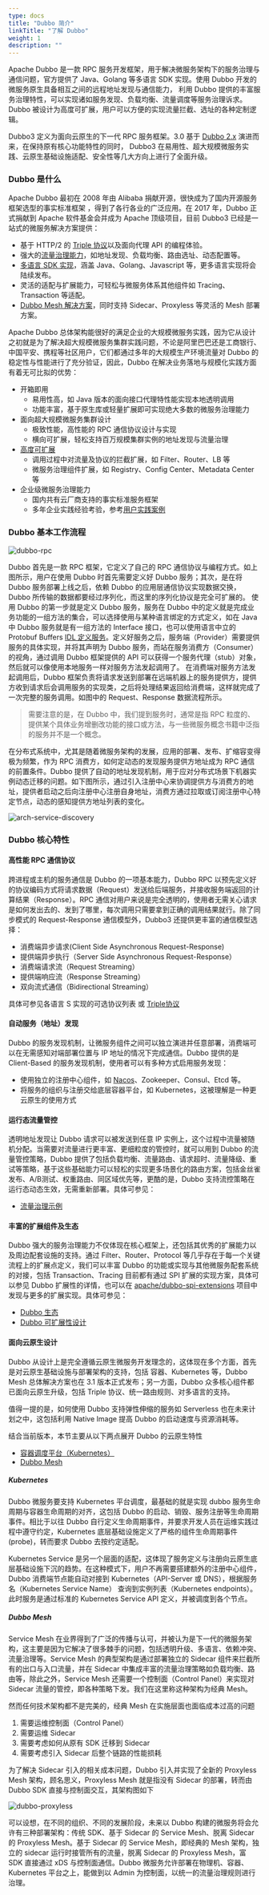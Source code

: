 ```yaml
---
type: docs
title: "Dubbo 简介"
linkTitle: "了解 Dubbo"
weight: 1
description: ""
---
```


Apache Dubbo 是一款 RPC 服务开发框架，用于解决微服务架构下的服务治理与通信问题，官方提供了 Java、Golang 等多语言 SDK 实现。使用 Dubbo 开发的微服务原生具备相互之间的远程地址发现与通信能力，
利用 Dubbo 提供的丰富服务治理特性，可以实现诸如服务发现、负载均衡、流量调度等服务治理诉求。Dubbo 被设计为高度可扩展，用户可以方便的实现流量拦截、选址的各种定制逻辑。

Dubbo3 定义为面向云原生的下一代 RPC 服务框架。3.0 基于 [Dubbo 2.x](/zh/docsv2.7) 演进而来，在保持原有核心功能特性的同时， Dubbo3 在易用性、超大规模微服务实践、云原生基础设施适配、安全性等几大方向上进行了全面升级。

### Dubbo 是什么

Apache Dubbo 最初在 2008 年由 Alibaba 捐献开源，很快成为了国内开源服务框架选型的事实标准框架    ，得到了各行各业的广泛应用。在 2017 年，Dubbo 正式捐献到 Apache 软件基金会并成为 Apache 顶级项目，目前 Dubbo3 已经是一站式的微服务解决方案提供：
* 基于 HTTP/2 的 [Triple 协议](/zh/docs3-v2/java-sdk/concepts-and-architecture/triple/)以及面向代理 API 的编程体验。
* 强大的[流量治理能力](../../tasks/traffic-management)，如地址发现、负载均衡、路由选址、动态配置等。
* [多语言 SDK 实现](../../mannual/)，涵盖 Java、Golang、Javascript 等，更多语言实现将会陆续发布。
* 灵活的适配与扩展能力，可轻松与微服务体系其他组件如 Tracing、Transaction 等适配。
* [Dubbo Mesh 解决方案](/zh/docs3-v2/java-sdk/concepts-and-architecture/mesh/)，同时支持 Sidecar、Proxyless 等灵活的 Mesh 部署方案。

Apache Dubbo 总体架构能很好的满足企业的大规模微服务实践，因为它从设计之初就是为了解决超大规模微服务集群实践问题，不论是阿里巴巴还是工商银行、中国平安、携程等社区用户，它们都通过多年的大规模生产环境流量对 Dubbo 的稳定性与性能进行了充分验证，因此，Dubbo 在解决业务落地与规模化实践方面有着无可比拟的优势：
* 开箱即用
    * 易用性高，如 Java 版本的面向接口代理特性能实现本地透明调用
    * 功能丰富，基于原生库或轻量扩展即可实现绝大多数的微服务治理能力
* 面向超大规模微服务集群设计
    * 极致性能，高性能的 RPC 通信协议设计与实现
    * 横向可扩展，轻松支持百万规模集群实例的地址发现与流量治理
* [高度可扩展](../extensibility)
  * 调用过程中对流量及协议的拦截扩展，如 Filter、Router、LB 等
  * 微服务治理组件扩展，如 Registry、Config Center、Metadata Center 等
* 企业级微服务治理能力
    * 国内共有云厂商支持的事实标准服务框架
    * 多年企业实践经验考验，参考[用户实践案例](../../../users)
    
### Dubbo 基本工作流程

![dubbo-rpc](/imgs/v3/concepts/rpc.png)

Dubbo 首先是一款 RPC 框架，它定义了自己的 RPC 通信协议与编程方式。如上图所示，用户在使用 Dubbo 时首先需要定义好 Dubbo 服务；其次，是在将 Dubbo 服务部署上线之后，依赖 Dubbo 的应用层通信协议实现数据交换，Dubbo 所传输的数据都要经过序列化，而这里的序列化协议是完全可扩展的。
使用 Dubbo 的第一步就是定义 Dubbo 服务，服务在 Dubbo 中的定义就是完成业务功能的一组方法的集合，可以选择使用与某种语言绑定的方式定义，如在 Java 中 Dubbo 服务就是有一组方法的 Interface 接口，也可以使用语言中立的 Protobuf Buffers  [IDL 定义服务](../../tasks/triple/idl/)。定义好服务之后，服务端（Provider）需要提供服务的具体实现，并将其声明为 Dubbo 服务，而站在服务消费方（Consumer）的视角，通过调用 Dubbo 框架提供的 API 可以获得一个服务代理（stub）对象，然后就可以像使用本地服务一样对服务方法发起调用了。
在消费端对服务方法发起调用后，Dubbo 框架负责将请求发送到部署在远端机器上的服务提供方，提供方收到请求后会调用服务的实现类，之后将处理结果返回给消费端，这样就完成了一次完整的服务调用。如图中的 Request、Response 数据流程所示。
>需要注意的是，在 Dubbo 中，我们提到服务时，通常是指 RPC 粒度的、提供某个具体业务增删改功能的接口或方法，与一些微服务概念书籍中泛指的服务并不是一个概念。

在分布式系统中，尤其是随着微服务架构的发展，应用的部署、发布、扩缩容变得极为频繁，作为 RPC 消费方，如何定动态的发现服务提供方地址成为 RPC 通信的前置条件。Dubbo 提供了自动的地址发现机制，用于应对分布式场景下机器实例动态迁移的问题。如下图所示，通过引入注册中心来协调提供方与消费方的地址，提供者启动之后向注册中心注册自身地址，消费方通过拉取或订阅注册中心特定节点，动态的感知提供方地址列表的变化。

![arch-service-discovery](/imgs/architecture.png)

### Dubbo 核心特性

#### 高性能 RPC 通信协议
跨进程或主机的服务通信是 Dubbo 的一项基本能力，Dubbo RPC 以预先定义好的协议编码方式将请求数据（Request）发送给后端服务，并接收服务端返回的计算结果（Response）。RPC 通信对用户来说是完全透明的，使用者无需关心请求是如何发出去的、发到了哪里，每次调用只需要拿到正确的调用结果就行。除了同步模式的 Request-Response 通信模型外，Dubbo3 还提供更丰富的通信模型选择：
* 消费端异步请求(Client Side Asynchronous Request-Response)
* 提供端异步执行（Server Side Asynchronous Request-Response）
* 消费端请求流（Request Streaming）
* 提供端响应流（Response Streaming）
* 双向流式通信（Bidirectional Streaming）

具体可参见各语言 S 实现的可选协议列表 或 [Triple协议](/zh/docs3-v2/java-sdk/concepts-and-architecture/triple/)

#### 自动服务（地址）发现
Dubbo 的服务发现机制，让微服务组件之间可以独立演进并任意部署，消费端可以在无需感知对端部署位置与 IP 地址的情况下完成通信。Dubbo 提供的是 Client-Based 的服务发现机制，使用者可以有多种方式启用服务发现：
* 使用独立的注册中心组件，如 [Nacos](https://nacos.io/)、Zookeeper、Consul、Etcd 等。
* 将服务的组织与注册交给底层容器平台，如 Kubernetes，这被理解是一种更云原生的使用方式

#### 运行态流量管控
透明地址发现让 Dubbo 请求可以被发送到任意 IP 实例上，这个过程中流量被随机分配。当需要对流量进行更丰富、更细粒度的管控时，就可以用到 Dubbo 的流量管控策略，Dubbo 提供了包括负载均衡、流量路由、请求超时、流量降级、重试等策略，基于这些基础能力可以轻松的实现更多场景化的路由方案，包括金丝雀发布、A/B测试、权重路由、同区域优先等，更酷的是，Dubbo 支持流控策略在运行态动态生效，无需重新部署。具体可参见：
* [流量治理示例](../../tasks/traffic-management)

#### 丰富的扩展组件及生态
Dubbo 强大的服务治理能力不仅体现在核心框架上，还包括其优秀的扩展能力以及周边配套设施的支持。通过 Filter、Router、Protocol 等几乎存在于每一个关键流程上的扩展点定义，我们可以丰富 Dubbo 的功能或实现与其他微服务配套系统的对接，包括 Transaction、Tracing 目前都有通过 SPI 扩展的实现方案，具体可以参见 Dubbo 扩展性的详情，也可以在 [apache/dubbo-spi-extensions](https://github.com/apache/dubbo-spi-extensions) 项目中发现与更多的扩展实现。具体可参见：
* [Dubbo 生态](../../what/ecosystem)
* [Dubbo 可扩展性设计](../../what/extensibility)

#### 面向云原生设计

Dubbo 从设计上是完全遵循云原生微服务开发理念的，这体现在多个方面，首先是对云原生基础设施与部署架构的支持，包括 容器、Kubernetes 等，Dubbo Mesh 总体解决方案也在 3.1 版本正式发布；另一方面，Dubbo 众多核心组件都已面向云原生升级，包括 Triple 协议、统一路由规则、对多语言的支持。

值得一提的是，如何使用 Dubbo 支持弹性伸缩的服务如 Serverless 也在未来计划之中，这包括利用 Native Image 提高 Dubbo 的启动速度与资源消耗等。

结合当前版本，本节主要从以下两点展开 Dubbo 的云原生特性
* [容器调度平台（Kubernetes）](../../tasks/kubernetes/deploy-on-k8s)
* [Dubbo Mesh](/zh/docs3-v2/java-sdk/concepts-and-architecture/mesh/)

##### Kubernetes
Dubbo 微服务要支持 Kubernetes 平台调度，最基础的就是实现 dubbo 服务生命周期与容器生命周期的对齐，这包括 Dubbo 的启动、销毁、服务注册等生命周期事件。相比于以往 Dubbo 自行定义生命周期事件，并要求开发人员在运维实践过程中遵守约定，Kubernetes 底层基础设施定义了严格的组件生命周期事件(probe)，转而要求 Dubbo 去按约定适配。

Kubernetes Service 是另一个层面的适配，这体现了服务定义与注册向云原生底层基础设施下沉的趋势。在这种模式下，用户不再需要搭建额外的注册中心组件，Dubbo 消费端节点能自动对接到 Kubernetes（API-Server 或 DNS），根据服务名（Kubernetes Service Name） 查询到实例列表（Kubernetes endpoints）。 此时服务是通过标准的 Kubernetes Service API 定义，并被调度到各个节点。

##### Dubbo Mesh

Service Mesh 在业界得到了广泛的传播与认可，并被认为是下一代的微服务架构，这主要是因为它解决了很多棘手的问题，包括透明升级、多语言、依赖冲突、流量治理等。Service Mesh 的典型架构是通过部署独立的 Sidecar 组件来拦截所有的出口与入口流量，并在 Sidecar 中集成丰富的流量治理策略如负载均衡、路由等，除此之外，Service Mesh 还需要一个控制面（Control Panel）来实现对 Sidecar 流量的管控，即各种策略下发。我们在这里称这种架构为经典 Mesh。

然而任何技术架构都不是完美的，经典 Mesh 在实施层面也面临成本过高的问题
1. 需要运维控制面（Control Panel）
2. 需要运维 Sidecar
3. 需要考虑如何从原有 SDK 迁移到 Sidecar
4. 需要考虑引入 Sidecar 后整个链路的性能损耗

为了解决 Sidecar 引入的相关成本问题，Dubbo 引入并实现了全新的 Proxyless Mesh 架构，顾名思义，Proxyless Mesh 就是指没有 Sidecar 的部署，转而由 Dubbo SDK 直接与控制面交互，其架构图如下

![dubbo-proxyless](/imgs/v3/mesh/dubbo-proxyless.png)

可以设想，在不同的组织、不同的发展阶段，未来以 Dubbo 构建的微服务将会允许有三种部署架构：传统 SDK、基于 Sidecar 的 Service Mesh、脱离 Sidecar 的 Proxyless Mesh。基于 Sidecar 的 Service Mesh，即经典的 Mesh 架构，独立的 sidecar 运行时接管所有的流量，脱离 Sidecar 的 Proxyless Mesh，富 SDK 直接通过 xDS 与控制面通信。Dubbo 微服务允许部署在物理机、容器、Kubernetes 平台之上，能做到以 Admin 为控制面，以统一的流量治理规则进行治理。


